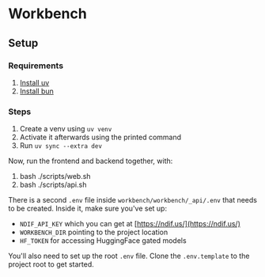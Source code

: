 # Workbench

## Setup

### Requirements
1. [Install uv](https://docs.astral.sh/uv/)
1. [Install bun](https://bun.sh/)

### Steps
1. Create a venv using `uv venv`
1. Activate it afterwards using the printed command
1. Run `uv sync --extra dev`

Now, run the frontend and backend together, with:
1. bash ./scripts/web.sh
1. bash ./scripts/api.sh

There is a second `.env` file inside `workbench/workbench/_api/.env` that needs to be created.
Inside it, make sure you've set up:
- `NDIF_API_KEY` which you can get at [https://ndif.us/](https://ndif.us/)
- `WORKBENCH_DIR` pointing to the project location
- `HF_TOKEN` for accessing HuggingFace gated models

You'll also need to set up the root `.env` file. Clone the `.env.template` to the project root to get started.
